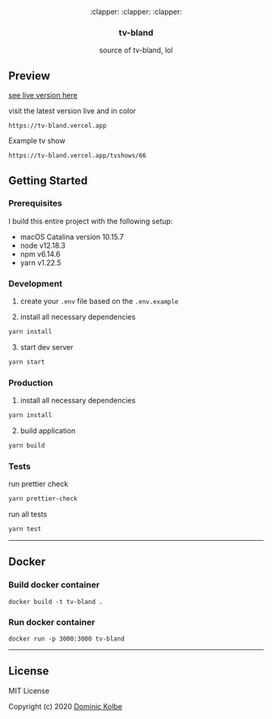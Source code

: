 <p align="center">
  <p align="center">:clapper: :clapper: :clapper:</p>
  <h3 align="center">tv-bland</h3>
  <p align="center">source of tv-bland, lol<p>
</p>

## Preview

[see live version here](https://tv-bland.vercel.app)

visit the latest version live and in color

```http
https://tv-bland.vercel.app
```

Example tv show

```http
https://tv-bland.vercel.app/tvshows/66
```

## Getting Started

### Prerequisites

I build this entire project with the following setup:

- macOS Catalina version 10.15.7
- node v12.18.3
- npm v6.14.6
- yarn v1.22.5

### Development

1. create your `.env` file based on the `.env.example`

2. install all necessary dependencies

```bash
yarn install
```

3. start dev server

```bash
yarn start
```

### Production

1. install all necessary dependencies

```bash
yarn install
```

2. build application

```bash
yarn build
```

### Tests

run prettier check

```bash
yarn prettier-check
```

run all tests

```bash
yarn test
```

---

## Docker

### Build docker container

```
docker build -t tv-bland .
```

### Run docker container

```
docker run -p 3000:3000 tv-bland
```

---

## License

MIT License

Copyright (c) 2020 [Dominic Kolbe](https://dominickolbe.dk)
